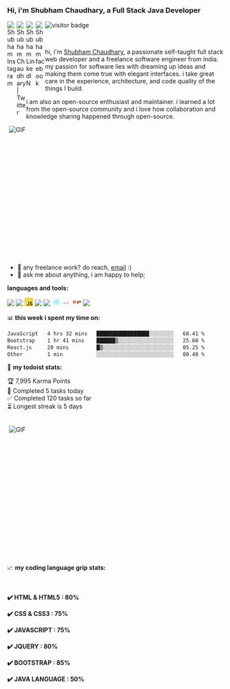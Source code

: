 ### Hi, i'm Shubham Chaudhary, a Full Stack Java Developer
<a href="https://www.instagram.com/shubu_jaat/">
  <img align="left" alt="Shubham Instagram" width="22px" src="https://raw.githubusercontent.com/hussainweb/hussainweb/main/icons/instagram.png" />
</a>
<a href="https://twitter.com/shubu_jaat">
  <img align="left" alt="Shubham Chaudhary | Twitter" width="22px" src="https://raw.githubusercontent.com/peterthehan/peterthehan/master/assets/twitter.svg" />
</a>
<a href="https://www.linkedin.com/in/shubham-chaudhary-590346128/">
  <img align="left" alt="Shubham LinkedIN" width="22px" src="https://raw.githubusercontent.com/peterthehan/peterthehan/master/assets/linkedin.svg" />
</a>
<a href="https://www.facebook.com/shubham.chaudhary.984">
<img align="left" alt="Shubham facebook" width="22px" src="https://cw.usconsulate.gov/wp-content/uploads/sites/261/2017/01/facebook-logo-3.png">
</a>

![visitor badge](https://visitor-badge.glitch.me/badge?page_id=https://github.com/shubhamchaudhary10)

<br />

hi, i'm [Shubham Chaudhary](https://github.com/shubhamchaudhary10), a passionate self-taught full stack web developer and a freelance software engineer from india. my passion for software lies with dreaming up ideas and making them come true with elegant interfaces. i take great care in the experience, architecture, and code quality of the things I build.

i am also an open-source enthusiast and maintainer. i learned a lot from the open-source community and i love how collaboration and knowledge sharing happened through open-source.


  <img align="right" alt="GIF" src="https://github.com/abhisheknaiidu/abhisheknaiidu/blob/master/code.gif?raw=true" width="500" height="320" />
  
- 💼 any freelance work? do reach, [email](shubhamchaudhary10dec@gmail.com) :)
- 💬 ask me about anything, i am happy to help;


**languages and tools:**  

<code><img height="20" src="https://upload.wikimedia.org/wikipedia/commons/thumb/6/61/HTML5_logo_and_wordmark.svg/1200px-HTML5_logo_and_wordmark.svg.png"></code>
<code><img height="20" src="https://upload.wikimedia.org/wikipedia/commons/thumb/d/d5/CSS3_logo_and_wordmark.svg/1200px-CSS3_logo_and_wordmark.svg.png"></code>
<code><img height="20" src="https://raw.githubusercontent.com/github/explore/80688e429a7d4ef2fca1e82350fe8e3517d3494d/topics/javascript/javascript.png"></code>
<code><img height="20" src="https://i0.wp.com/www.expertshopify.com/wp-content/uploads/2017/12/jquery_xbzrgp.gif?fit=600%2C600&ssl=1"></code>
<code><img height="20" src="https://upload.wikimedia.org/wikipedia/commons/thumb/b/b2/Bootstrap_logo.svg/1200px-Bootstrap_logo.svg.png"></code>
<code><img height="20" src="https://raw.githubusercontent.com/github/explore/80688e429a7d4ef2fca1e82350fe8e3517d3494d/topics/react/react.png"></code>
<code><img height="20" src="https://raw.githubusercontent.com/github/explore/80688e429a7d4ef2fca1e82350fe8e3517d3494d/topics/mysql/mysql.png"></code>
<code><img height="20" src="https://raw.githubusercontent.com/github/explore/80688e429a7d4ef2fca1e82350fe8e3517d3494d/topics/git/git.png"></code>
<code><img height="20" src="https://dev.java/assets/images/java-logo-vert-blk.png"></code>


📊 **this week i spent my time on:**
<!--START_SECTION:waka-->

```text
JavaScript   4 hrs 32 mins   █████████████████░░░░░░░░   68.41 %
Bootstrap    1 hr 41 mins    ██████▒░░░░░░░░░░░░░░░░░░   25.60 %
React.js     20 mins         █▒░░░░░░░░░░░░░░░░░░░░░░░   05.25 %
Other        1 min           ░░░░░░░░░░░░░░░░░░░░░░░░░   00.48 %
```

<!--END_SECTION:waka-->


🚧 **my todoist stats:**
<!-- TODO-IST:START -->
🏆  7,995 Karma Points           
🌸  Completed 5 tasks today           
✅  Completed 120 tasks so far           
⏳  Longest streak is 5 days
<!-- TODO-IST:END -->

<br />

<img align="right" alt="GIF" src="https://cdn.dribbble.com/users/1162077/screenshots/3848914/programmer.gif" width="500" height="320" />

📈 **my coding language grip stats:**

<br />

**✔️ HTML & HTML5 : 80%**

**✔️ CSS & CSS3 : 75%**

**✔️ JAVASCRIPT : 75%**

**✔️ JQUERY : 80%**

**✔️ BOOTSTRAP : 85%**

**✔️ JAVA LANGUAGE : 50%**




